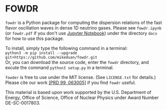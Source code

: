# FOWDR

`fowdr` is a Python package for computing the dispersion relations of the fast flavor oscillation waves in dense 1D neutrino gases. Please see `fowdr.ipynb` (or `fowdr.pdf` if you don't use [Jupyter Notebook](https://jupyter.org)) under the directory `docs` for how to use this package.

To install, simply type the following command in a terminal:  
`python3 -m pip install --upgrade git+https://github.com/mikeduan/fowdr.git`  
Or, you can download the source code, enter the `fowdr` directory, and excute the command `python3 setup.py` in a terminal.

`fowder` is free to use under the MIT license. (See `LICENSE.txt` for details.) Please cite our work [[PRD 99, 063005]](https://journals.aps.org/prd/abstract/10.1103/PhysRevD.99.063005) if you find `fowdr` useful.

This material is based upon work supported by the U.S. Department of Energy, Office of Science, Office of Nuclear Physics under Award Number DE-SC-0017803.